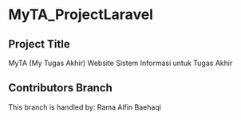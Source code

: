 # MyTA_ProjectLaravel

## Project Title
MyTA (My Tugas Akhir)
Website Sistem Informasi untuk Tugas Akhir

## Contributors Branch
This branch is handled by: Rama Alfin Baehaqi
